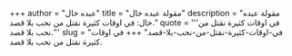 +++
author = "عبده خال"
title = "مقولة عبده خال"
description = "مقولة عبده خال: في اوقات كثيرة نقتل من نحب بلا قصد."
quote = '''في اوقات كثيرة نقتل من نحب بلا قصد.'''
slug = "في-اوقات-كثيرة-نقتل-من-نحب-بلا-قصد"
+++
في اوقات كثيرة نقتل من نحب بلا قصد.

